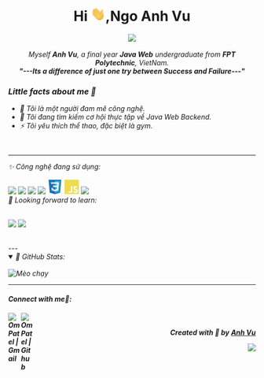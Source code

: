 
<h1 align="center">Hi <img src="https://raw.githubusercontent.com/ABSphreak/ABSphreak/master/gifs/Hi.gif" width="30px">,Ngo Anh Vu</h1>
<p align="center">
  <a href="https://github.com/Ratheshan03/readme-typing-svg"><img src="https://readme-typing-svg.herokuapp.com?lines=BackEnd+Web+Developer&center=true&width=500&height=50"></a>
</p>

<p align="center">
  <em>
    Myself <b>Anh Vu</b>, a final year <b>Java Web</b> undergraduate from <b>FPT Polytechnic</b>, VietNam.<br>
  <b><i>"---Its a difference of just one try between Success and Failure---"</i></b>
</p>

<h3>Little facts about me 🧑</h3>

- 🧞 Tôi là một người đam mê công nghệ.
- 🔭 Tôi đang tìm kiếm cơ hội thực tập về Java Web Backend.
- ⚡ Tôi yêu thích thể thao, đặc biệt là gym.
<br>

---


<summary>
  ✨ Công nghệ đang sử dụng:
</summary>
<br>
 <code><a href="https://www.oracle.com/java/" target="_blank"><img height="30" src="https://www.vectorlogo.zone/logos/java/java-icon.svg"></a></code>
<code><a href="https://spring.io/projects/spring-boot" target="_blank"><img width="30" src="https://github.com/leungwensen/svg-icon/raw/master/dist/svg/logos/spring.svg"/></a></code>
<code><a href="https://en.wikipedia.org/wiki/Microsoft_SQL_Server" target="_blank"><img width="30" src="https://img.icons8.com/color/480/microsoft-sql-server.png"/></a></code>
<code><a href="https://www.w3schools.com/html/" target="_blank"><img height="30" src="https://www.vectorlogo.zone/logos/w3_html5/w3_html5-icon.svg"></a></code>
<code><a href="https://www.w3schools.com/css/" target="_blank"><img height="30" src="https://raw.githubusercontent.com/devicons/devicon/master/icons/css3/css3-original.svg"></a></code>
<code><a href="https://www.javascript.com/" target="_blank"><img height="30" src="https://raw.githubusercontent.com/devicons/devicon/master/icons/javascript/javascript-plain.svg"></a></code>
<code><a href="https://getbootstrap.com/" target="_blank"><img height="30" src="https://upload.wikimedia.org/wikipedia/commons/thumb/b/b2/Bootstrap_logo.svg/512px-Bootstrap_logo.svg.png?20210507000024"></a></code>

<br>

<summary>
  🌱 Looking forward to learn:
</summary>
<br>
   
<code><a href="https://angular.io/" target="_blank"><img width="30" src="https://github.com/leungwensen/svg-icon/raw/master/dist/svg/logos/angular-icon.svg"/></a></code>
<code><a href="https://reactnative.dev/" target="_blank"><img height="30" src="https://www.vectorlogo.zone/logos/reactjs/reactjs-icon.svg"></a></code>

<br> 
---

<details open="">
<summary>
 📔 GitHub Stats:
</summary>
<br>

<img class="cat" src="https://media.giphy.com/media/JIX9t2j0ZTN9S/giphy.gif" alt="Mèo chạy">


---

<h4> Connect with me🤝: <h4>
  </hr>
  <a href="mailto:ngoanhvu0905@gmail.com">
    <img align="left" alt="Om Patel | Gmail" width="26px" src="https://www.vectorlogo.zone/logos/gmail/gmail-icon.svg" />
  </a>
   <a href="https://github.com/misterbin05">
    <img align="left" alt="Om Patel | Github" width="26px" src="https://www.vectorlogo.zone/logos/github/github-tile.svg" />
  </a>
  <br>
  
<p align="right">Created with 🧡 by <a href="https://github.com/misterbin05">Anh Vu</a></p>
<p align="right"><img src="https://komarev.com/ghpvc/?username=AnhVu&label=Profile%20views&color=0e75b6&style=flat"/></p>

